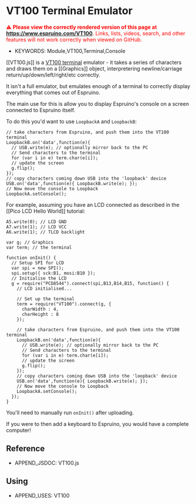 <!--- Copyright (c) 2015 Gordon Williams, Pur3 Ltd. See the file LICENSE for copying permission. -->
VT100 Terminal Emulator
====================

<span style="color:red">:warning: **Please view the correctly rendered version of this page at https://www.espruino.com/VT100**. Links, lists, videos, search, and other features will not work correctly when viewed on GitHub.</span>

* KEYWORDS: Module,VT100,Terminal,Console

[[VT100.js]] is a [VT100 terminal](https://en.wikipedia.org/wiki/VT100) emulator - it takes a series of characters and draws them on a [[Graphics]] object, interpretering newline/carriage return/up/down/left/right/etc correctly.

It isn't a full emulator, but emulates enough of a terminal to correctly display everything that comes out of Espruino.

The main use for this is allow you to display Espruino's console on a screen connected to Espruino itself.

To do this you'd want to use `LoopbackA` and `LoopbackB`:

```
// take characters from Espruino, and push them into the VT100 terminal
LoopbackB.on('data',function(e){
  // USB.write(e); // optionally mirror back to the PC
  // Send characters to the terminal
  for (var i in e) term.char(e[i]);
  // update the screen
  g.flip();
});
// copy characters coming down USB into the 'loopback' device
USB.on('data',function(e){ LoopbackB.write(e); });
// Now move the console to Loopback
LoopbackA.setConsole();
```

For example, assuming you have an LCD connected as described in the [[Pico LCD Hello World]] tutorial:

```
A5.write(0); // LCD GND
A7.write(1); // LCD VCC
A6.write(1); // TLCD backlight

var g; // Graphics
var term; // the terminal

function onInit() {
  // Setup SPI for LCD
  var spi = new SPI();
  spi.setup({ sck:B1, mosi:B10 });
  // Initialise the LCD
  g = require("PCD8544").connect(spi,B13,B14,B15, function() {
    // LCD initialised...

    // Set up the terminal
    term = require("VT100").connect(g, {
      charWidth : 4,
      charHeight : 8
    });

    // take characters from Espruino, and push them into the VT100 terminal
    LoopbackB.on('data',function(e){
      // USB.write(e); // optionally mirror back to the PC
      // Send characters to the terminal
      for (var i in e) term.char(e[i]);
      // update the screen
      g.flip();
    });
    // copy characters coming down USB into the 'loopback' device
    USB.on('data',function(e){ LoopbackB.write(e); });
    // Now move the console to Loopback
    LoopbackA.setConsole();
  });
}
```

You'll need to manually run `onInit()` after uploading.

If you were to then add a keyboard to Espruino, you would have a complete computer!

Reference
--------------

* APPEND_JSDOC: VT100.js

Using
-----

* APPEND_USES: VT100
